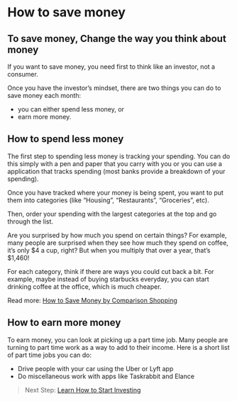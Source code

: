 # How to save money

## To save money, Change the way you think about money

If you want to save money, you need first to think like an investor, not a consumer.

Once you have the investor’s mindset, there are two things you can do to save money each month: 
- you can either spend less money, or 
- earn more money.

## How to spend less money

The first step to spending less money is tracking your spending. You can do this simply with a pen and paper that you carry with you or you can use a application that tracks spending (most banks provide a breakdown of your spending).

Once you have tracked where your money is being spent, you want to put them into categories (like “Housing”, “Restaurants”, “Groceries”, etc).

Then, order your spending with the largest categories at the top and go through the list.

Are you surprised by how much you spend on certain things? For example, many people are surprised when they see how much they spend on coffee, it’s only $4 a cup, right? But when you multiply that over a year, that’s $1,460!

For each category, think if there are ways you could cut back a bit. For example, maybe instead of buying starbucks everyday, you can start drinking coffee at the office, which is much cheaper.

Read more: [How to Save Money by Comparison Shopping](TODO)

## How to earn more money

To earn money, you can look at picking up a part time job. Many people are turning to part time work as a way to add to their income. Here is a short list of part time jobs you can do:

- Drive people with your car using the Uber or Lyft app
- Do miscellaneous work with apps like Taskrabbit and Elance

> Next Step: [Learn How to Start Investing](/how-to-start-investing.md)
